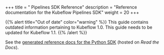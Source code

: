 +++
title = " Pipelines SDK Reference"
description = "Reference documentation for the Kubeflow Pipelines SDK"
weight = 20
+++

{{% alert title="Out of date" color="warning" %}}
This guide contains outdated information pertaining to Kubeflow 1.0. This guide
needs to be updated for Kubeflow 1.1.
{{% /alert %}}


See the [generated reference docs for the Python 
SDK](https://kubeflow-pipelines.readthedocs.io/en/latest/) (hosted on 
*Read the Docs*).